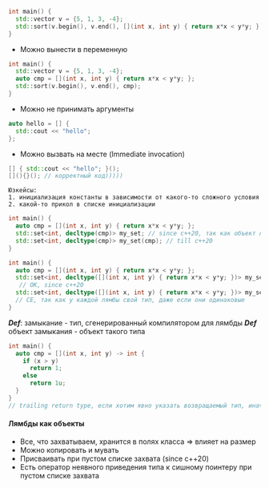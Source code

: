 ```c++
int main() {
  std::vector v = {5, 1, 3, -4};
  std::sort(v.begin(), v.end(), [](int x, int y) { return x*x < y*y; });
}
```
- Можно вынести в переменную
```c++
int main() {
  std::vector v = {5, 1, 3, -4};
  auto cmp = [](int x, int y) { return x*x < y*y; };
  std::sort(v.begin(), v.end(), cmp);
}
```
- Можно не принимать аргументы
```c++
auto hello = [] {
  std::cout << "hello";
};
```
- Можно вызвать на месте (Immediate invocation)
```c++
[] { std::cout << "hello"; }();
[](){}(); // корректный код)))))
```
	Юзкейсы:
	1. инициализация константы в зависимости от какого-то сложного условия
	2. какой-то прикол в списке инициализации

```c++
int main() {
  auto cmp = [](int x, int y) { return x*x < y*y; };
  std::set<int, decltype(cmp)> my_set; // since c++20, так как объект лямбды не был default constructible
  std::set<int, decltype(cmp)> my_set(cmp); // till c++20
}
```

```c++
int main() {
  auto cmp = [](int x, int y) { return x*x < y*y; };
  std::set<int, decltype([](int x, int y) { return x*x < y*y; })> my_set;
   // OK, since c++20
  std::set<int, decltype([](int x, int y) { return x*x < y*y; })> my_set(cmp);
  // CE, так как у каждой лямбы свой тип, даже если они одинаковые
}
```
***Def***: замыкание - тип, сгенерированный компилятором для лямбды
***Def*** объект замыкания - объект такого типа
```c++
int main() {
  auto cmp = [](int x, int y) -> int {
    if (x > y)
      return 1;
    else
      return 1u;
  }
}
// trailing return type, если хотим явно указать возвращаемый тип, иначе тип выводится по обычныи правилам шаблонной подстановки (auto)
```

#### Лямбды как объекты
- Все, что захватываем, хранится в полях класса => влияет на размер
- Можно копировать и мувать
- Присваивать при пустом списке захвата (since c++20)
-  Есть оператор неявного приведения типа к сишному поинтеру при пустом списке захвата